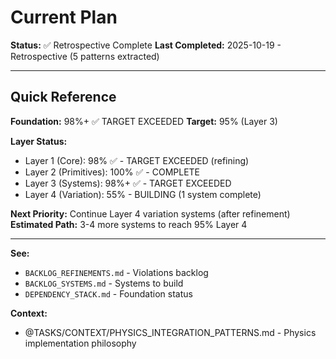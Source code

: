 # Current Plan

**Status:** ✅ Retrospective Complete
**Last Completed:** 2025-10-19 - Retrospective (5 patterns extracted)

---

## Quick Reference

**Foundation:** 98%+ ✅ TARGET EXCEEDED
**Target:** 95% (Layer 3)

**Layer Status:**
- Layer 1 (Core): 98% ✅ - TARGET EXCEEDED (refining)
- Layer 2 (Primitives): 100% ✅ - COMPLETE
- Layer 3 (Systems): 98%+ ✅ - TARGET EXCEEDED
- Layer 4 (Variation): 55% - BUILDING (1 system complete)

**Next Priority:** Continue Layer 4 variation systems (after refinement)
**Estimated Path:** 3-4 more systems to reach 95% Layer 4

---

**See:**
- `BACKLOG_REFINEMENTS.md` - Violations backlog
- `BACKLOG_SYSTEMS.md` - Systems to build
- `DEPENDENCY_STACK.md` - Foundation status

**Context:**
- @TASKS/CONTEXT/PHYSICS_INTEGRATION_PATTERNS.md - Physics implementation philosophy
